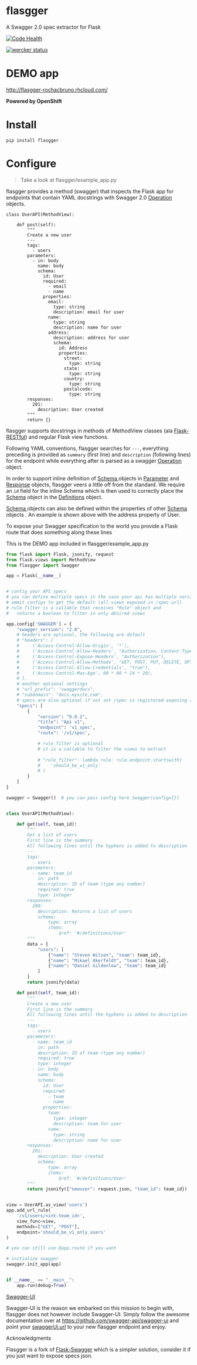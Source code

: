 # flasgger
A Swagger 2.0 spec extractor for Flask

[![Code Health](https://landscape.io/github/rochacbruno/flasgger/master/landscape.svg?style=flat)](https://landscape.io/github/rochacbruno/flasgger/master)

[![wercker status](https://app.wercker.com/status/d86586341ba8b313162b36f84b192a9c/m "wercker status")](https://app.wercker.com/project/bykey/d86586341ba8b313162b36f84b192a9c)


# DEMO app

http://flasgger-rochacbruno.rhcloud.com/

**Powered by OpenShift**


# Install

```
pip install flasgger
```

# Configure 

> Take a look at flasgger/example_app.py

flasgger provides a method (swagger) that inspects the Flask app for endpoints that contain YAML docstrings with Swagger 2.0 [Operation](https://github.com/swagger-api/swagger-spec/blob/master/versions/2.0.md#operation-object) objects.

```
class UserAPI(MethodView):

    def post(self):
        """
        Create a new user
        ---
        tags:
          - users
        parameters:
          - in: body
            name: body
            schema:
              id: User
              required:
                - email
                - name
              properties:
                email:
                  type: string
                  description: email for user
                name:
                  type: string
                  description: name for user
                address:
                  description: address for user
                  schema:
                    id: Address
                    properties:
                      street:
                        type: string
                      state:
                        type: string
                      country:
                        type: string
                      postalcode:
                        type: string
        responses:
          201:
            description: User created
        """
        return {}
```
flasgger supports docstrings in methods of MethodView classes (ala [Flask-RESTful](https://github.com/flask-restful/flask-restful)) and regular Flask view functions.

Following YAML conventions, flasgger searches for `---`, everything preceding is provided as `summary` (first line) and `description` (following lines) for the endpoint while everything after is parsed as a swagger [Operation](https://github.com/swagger-api/swagger-spec/blob/master/versions/2.0.md#operation-object) object.

In order to support inline definition of [Schema ](https://github.com/swagger-api/swagger-spec/blob/master/versions/2.0.md#schemaObject) objects in [Parameter](https://github.com/swagger-api/swagger-spec/blob/master/versions/2.0.md#parameterObject)  and [Response](https://github.com/swagger-api/swagger-spec/blob/master/versions/2.0.md#responsesObject) objects, flasgger veers a little off from the standard. We require an `id` field for the inline Schema which is then used to correctly place the [Schema](https://github.com/swagger-api/swagger-spec/blob/master/versions/2.0.md#schemaObject) object in the [Definitions](https://github.com/swagger-api/swagger-spec/blob/master/versions/2.0.md#definitionsObject) object.

[Schema ](https://github.com/swagger-api/swagger-spec/blob/master/versions/2.0.md#schemaObject) objects can also be defined within the properties of other [Schema ](https://github.com/swagger-api/swagger-spec/blob/master/versions/2.0.md#schemaObject) objects . An example is shown above with the address property of User.

To expose your Swagger specification to the world you provide a Flask route that does something along these lines

This is the DEMO app included in flasgger/example_app.py

```python
from flask import Flask, jsonify, request
from flask.views import MethodView
from flasgger import Swagger

app = Flask(__name__)


# config your API specs
# you can define multiple specs in the case your api has multiple versions
# ommit configs to get the default (all views exposed in /spec url)
# rule_filter is a callable that receives "Rule" object and
#   returns a boolean to filter in only desired views

app.config['SWAGGER'] = {
    "swagger_version": "2.0",
    # headers are optional, the following are default
    # "headers": [
    #     ('Access-Control-Allow-Origin', '*'),
    #     ('Access-Control-Allow-Headers', "Authorization, Content-Type"),
    #     ('Access-Control-Expose-Headers', "Authorization"),
    #     ('Access-Control-Allow-Methods', "GET, POST, PUT, DELETE, OPTIONS"),
    #     ('Access-Control-Allow-Credentials', "true"),
    #     ('Access-Control-Max-Age', 60 * 60 * 24 * 20),
    # ],
    # another optional settings
    # "url_prefix": "swaggerdocs",
    # "subdomain": "docs.mysite,com",
    # specs are also optional if not set /spec is registered exposing all views
    "specs": [
        {
            "version": "0.0.1",
            "title": "Api v1",
            "endpoint": 'v1_spec',
            "route": '/v1/spec',

            # rule_filter is optional
            # it is a callable to filter the views to extract
            
            # "rule_filter": lambda rule: rule.endpoint.startswith(
            #    'should_be_v1_only'
            # )
        }
    ]
}

swagger = Swagger()  # you can pass config here Swagger(config={})


class UserAPI(MethodView):

    def get(self, team_id):
        """
        Get a list of users
        First line is the summary
        All following lines until the hyphens is added to description
        ---
        tags:
          - users
        parameters:
          - name: team_id
            in: path
            description: ID of team (type any number)
            required: true
            type: integer
        responses:
          200:
            description: Returns a list of users
            schema:
                type: array
                items:
                    $ref: '#/definitions/User'
        """
        data = {
            "users": [
                {"name": "Steven Wilson", "team": team_id},
                {"name": "Mikael Akerfeldt", "team": team_id},
                {"name": "Daniel Gildenlow", "team": team_id}
            ]
        }
        return jsonify(data)

    def post(self, team_id):
        """
        Create a new user
        First line is the summary
        All following lines until the hyphens is added to description
        ---
        tags:
          - users
        parameters:
          - name: team_id
            in: path
            description: ID of team (type any number)
            required: true
            type: integer
          - in: body
            name: body
            schema:
              id: User
              required:
                - team
                - name
              properties:
                team:
                  type: integer
                  description: team for user
                name:
                  type: string
                  description: name for user
        responses:
          201:
            description: User created
            schema:
                type: array
                items:
                    $ref: '#/definitions/User'
        """
        return jsonify({"newuser": request.json, "team_id": team_id})


view = UserAPI.as_view('users')
app.add_url_rule(
    '/v1/users/<int:team_id>',
    view_func=view,
    methods=["GET", "POST"],
    endpoint='should_be_v1_only_users'
)

# you can still use @app.route if you want

# initialize swagger
swagger.init_app(app)


if __name__ == "__main__":
    app.run(debug=True)

```


[Swagger-UI](https://github.com/swagger-api/swagger-ui)

Swagger-UI is the reason we embarked on this mission to begin with, flasgger does not however include Swagger-UI. Simply follow the awesome documentation over at https://github.com/swagger-api/swagger-ui and point your [swaggerUi.url](https://github.com/swagger-api/swagger-ui#swaggerui) to your new flasgger endpoint and enjoy.


Acknowledgments

Flasgger is a fork of [Flask-Swagger](https://github.com/gangverk/flask-swagger) which is a simpler solution, consider it if you just want to expose specs json.
